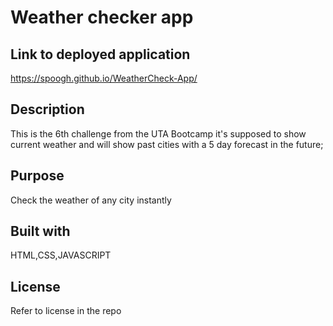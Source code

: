 # Weather checker app

## Link to deployed application

https://spoogh.github.io/WeatherCheck-App/

## Description
This is the 6th challenge from the UTA Bootcamp
it's supposed to show current weather and will show past cities with a 5 day forecast in the future;

## Purpose 
Check the weather of any city instantly




## Built with
HTML,CSS,JAVASCRIPT

## License
Refer to license in the repo
